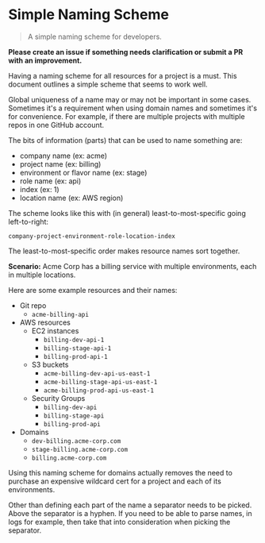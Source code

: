 # Simple Naming Scheme
> A simple naming scheme for developers.

**Please create an issue if something needs clarification or submit a PR with an improvement.**

Having a naming scheme for all resources for a project is a must. This document outlines a simple scheme that seems to work well.

Global uniqueness of a name may or may not be important in some cases. Sometimes it's a requirement when using domain names and sometimes it's for convenience. For example, if there are multiple projects with multiple repos in one GitHub account.

The bits of information (parts) that can be used to name something are:
- company name (ex: acme)
- project name (ex: billing)
- environment or flavor name (ex: stage)
- role name (ex: api)
- index (ex: 1)
- location name (ex: AWS region)

The scheme looks like this with (in general) least-to-most-specific going left-to-right:

`company-project-environment-role-location-index`

The least-to-most-specific order makes resource names sort together.

**Scenario:**
Acme Corp has a billing service with multiple environments, each in multiple locations.

Here are some example resources and their names:
- Git repo
  - `acme-billing-api`
- AWS resources
  - EC2 instances
    - `billing-dev-api-1`
    - `billing-stage-api-1`
    - `billing-prod-api-1`
  - S3 buckets
    - `acme-billing-dev-api-us-east-1`
    - `acme-billing-stage-api-us-east-1`
    - `acme-billing-prod-api-us-east-1`
  - Security Groups
    - `billing-dev-api`
    - `billing-stage-api`
    - `billing-prod-api`
- Domains
    - `dev-billing.acme-corp.com`
    - `stage-billing.acme-corp.com`
    - `billing.acme-corp.com`

Using this naming scheme for domains actually removes the need to purchase an expensive wildcard cert for a project and each of its environments.
  
Other than defining each part of the name a separator needs to be picked. Above the separator is a hyphen. If you need to be able to parse names, in logs for example, then take that into consideration when picking the separator.
